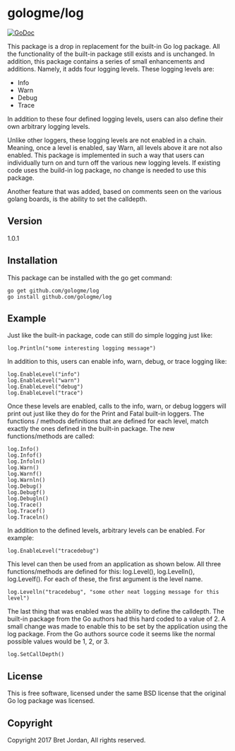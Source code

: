 # gologme/log #

[![GoDoc](https://godoc.org/github.com/gologme/log?status.png)](https://godoc.org/github.com/gologme/log)

This package is a drop in replacement for the built-in Go log package. All the 
functionality of the built-in package still exists and is unchanged. In addition, 
this package contains a series of small enhancements and additions. Namely, it 
adds four logging levels. These logging levels are:

- Info
- Warn
- Debug
- Trace

In addition to these four defined logging levels, users can also define their 
own arbitrary logging levels.

Unlike other loggers, these logging levels are not enabled in a chain. Meaning, 
once a level is enabled, say Warn, all levels above it are not also enabled. 
This package is implemented in such a way that users can individually turn on 
and turn off the various new logging levels. If existing code uses the build-in 
log package, no change is needed to use this package.

Another feature that was added, based on comments seen on the various golang 
boards, is the ability to set the calldepth. 


## Version ##
1.0.1


## Installation ##

This package can be installed with the go get command:
```
go get github.com/gologme/log
go install github.com/gologme/log
```

## Example ##

Just like the built-in package, code can still do simple logging just like:
```
log.Println("some interesting logging message")
```

In addition to this, users can enable info, warn, debug, or trace logging like:
```
log.EnableLevel("info")
log.EnableLevel("warn")
log.EnableLevel("debug")
log.EnableLevel("trace")
```

Once these levels are enabled, calls to the info, warn, or debug loggers will 
print out just like they do for the Print and Fatal built-in loggers. The 
functions / methods definitions that are defined for each level, match exactly 
the ones defined in the built-in package. The new functions/methods are called:
```
log.Info()
log.Infof()
log.Infoln()
log.Warn()
log.Warnf()
log.Warnln()
log.Debug()
log.Debugf()
log.Debugln()
log.Trace()
log.Tracef()
log.Traceln()
```

In addition to the defined levels, arbitrary levels can be enabled.  For example:
```
log.EnableLevel("tracedebug")
```

This level can then be used from an application as shown below. All three 
functions/methods are defined for this: log.Level(), log.Levelln(), log.Levelf().
For each of these, the first argument is the level name.
```
log.Levelln("tracedebug", "some other neat logging message for this level")
```

The last thing that was enabled was the ability to define the calldepth. The 
built-in package from the Go authors had this hard coded to a value of 2. A small
change was made to enable this to be set by the application using the log package. 
From the Go authors source code it seems like the normal possible values would 
be 1, 2, or 3.  
```
log.SetCallDepth()
```


## License ##

This is free software, licensed under the same BSD license that the original 
Go log package was licensed.


## Copyright ##

Copyright 2017 Bret Jordan, All rights reserved.
